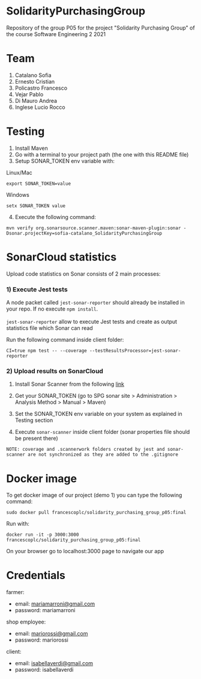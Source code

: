# SolidarityPurchasingGroup

Repository of the group P05 for the project "Solidarity Purchasing Group" of the course Software Engineering 2 2021

# Team 
1. Catalano Sofia
2. Ernesto Cristian
3. Policastro Francesco
4. Vejar Pablo
5. Di Mauro Andrea
6. Inglese Lucio Rocco

# Testing

1. Install Maven
2. Go with a terminal to your project path (the one with this README file)
3. Setup SONAR_TOKEN env variable with:

Linux/Mac
```
export SONAR_TOKEN=value
```
Windows
```
setx SONAR_TOKEN value
```

4. Execute the following command:
```
mvn verify org.sonarsource.scanner.maven:sonar-maven-plugin:sonar -Dsonar.projectKey=sofia-catalano_SolidarityPurchasingGroup
```

# SonarCloud statistics

Upload code statistics on Sonar consists of 2 main processes:

### 1) Execute Jest tests
A node packet called ```jest-sonar-reporter``` should already be installed in your repo. If no execute
``` npm install ```. <br><br>```jest-sonar-reporter``` allow to execute Jest tests and create as output statistics file which Sonar can read

Run the following command inside client folder:
```
CI=true npm test -- --coverage --testResultsProcessor=jest-sonar-reporter
```

### 2) Upload results on SonarCloud

1. Install Sonar Scanner from the following [link](https://docs.sonarqube.org/latest/analysis/scan/sonarscanner/)

2. Get your SONAR_TOKEN (go to SPG sonar site > Administration > Analysis Method > Manual > Maven)

3. Set the SONAR_TOKEN env variable on your system as explained in Testing section

4. Execute ```sonar-scanner``` inside client folder (sonar properties file should be present there)

```
NOTE: coverage and .scannerwork folders created by jest and sonar-scanner are not synchronized as they are added to the .gitignore
```

# Docker image

To get docker image of our project (demo 1) you can type the following command:

```
sudo docker pull francescoplc/solidarity_purchasing_group_p05:final
```

Run with:
```
docker run -it -p 3000:3000 francescoplc/solidarity_purchasing_group_p05:final
```

On your browser go to localhost:3000 page to navigate our app

# Credentials
farmer:
- email: mariamarroni@gmail.com
- password: mariamarroni

shop employee:
- email: mariorossi@gmail.com
- password: mariorossi

client: 
- email: isabellaverdi@gmail.com
- password: isabellaverdi
